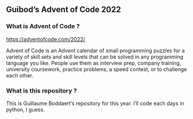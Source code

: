 ## Guibod’s Advent of Code 2022

### What is Advent of Code ?
https://adventofcode.com/2022/

Advent of Code is an Advent calendar of small programming puzzles for a variety of skill sets and skill levels that can be solved in any programming language you like. People use them as interview prep, company training, university coursework, practice problems, a speed contest, or to challenge each other.

### What is this repository ?

This is Guillaume Boddaert’s repository for this year. I’ll code each days in python, I guess.

